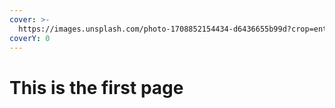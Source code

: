 ```yaml
---
cover: >-
  https://images.unsplash.com/photo-1708852154434-d6436655b99d?crop=entropy&cs=srgb&fm=jpg&ixid=M3wxOTcwMjR8MHwxfHJhbmRvbXx8fHx8fHx8fDE3MDkxMTg1MDZ8&ixlib=rb-4.0.3&q=85
coverY: 0
---
```


# This is the first page

